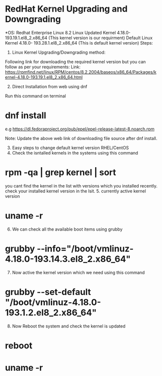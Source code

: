 # **RedHat Kernel Upgrading and Downgrading**
*OS: Redhat Enterprise Linux 8.2
Linux Updated Kernel 4.18.0- 193.19.1.el8_2.x86_64 (This kernel version is our requirment)
Default Linux Kernel 4.18.0- 193.28.1.el8_2.x86_64 (This is default kernel version)
Steps:
1.	Linux Kernel Upgrading/Downgrading method:

Following link for downloading the required kernel version but you can follow as per your requirements: 
Link: https://rpmfind.net/linux/RPM/centos/8.2.2004/baseos/x86_64/Packages/kernel-4.18.0-193.19.1.el8_2.x86_64.html 

2. Direct Installation from web using dnf

Run this command on terminal
# dnf install <link>
e.g https://dl.fedoraproject.org/pub/epel/epel-release-latest-8.noarch.rpm

Note: Update the above web link of downloading file source after dnf install. 

3.	Easy steps to change default kernel version RHEL/CentOS 
4. Check the isntalled kernels in the systems using this command 
# rpm -qa | grep kernel | sort
you cant find the kernel in the list with versions which you installed recently. check your installed kernel version in the lsit.
5. currently active kernel version
# uname -r
6. We can check all the available boot items using grubby
# grubby --info="/boot/vmlinuz-4.18.0-193.14.3.el8_2.x86_64" 
7. Now active the kernel version which we need using this command
# grubby --set-default "/boot/vmlinuz-4.18.0-193.1.2.el8_2.x86_64"
8. Now Reboot the system and check the kernel is updated 
# reboot
# uname -r
